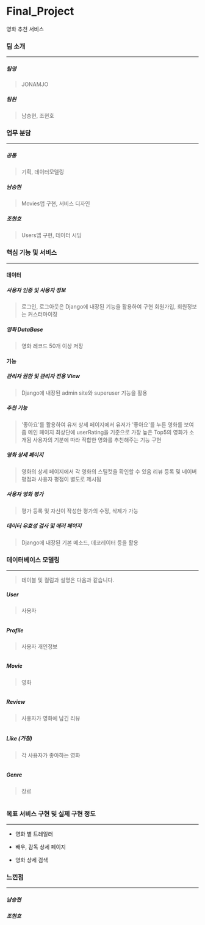 # Final_Project

영화 추천 서비스



### 팀 소개

------

##### 팀명

> JONAMJO

#####  팀원

> 남승현, 조현호



### 업무 분담

------

#####  공통
> 기획, 데이터모델링

#####  남승현
> Movies앱 구현, 서비스 디자인

#####  조현호
> Users앱 구현, 데이터 시딩



### 핵심 기능 및 서비스

------

#### 데이터

#####  사용자 인증 및 사용자 정보

> 로그인, 로그아웃은 Django에 내장된 기능을 활용하여 구현
> 회원가입, 회원정보는 커스터마이징

#####  영화 DataBase
> 영화 레코드 50개 이상 저장



#### 기능

#####  관리자 권한 및 관리자 전용 View
> Django에 내장된 admin site와 superuser 기능을 활용

#####  추천 기능

> '좋아요'를 활용하여 유저 상세 페이지에서 유저가 '좋아요'를 누른 영화를 보여줌
> 메인 페이지 최상단에 userRating을 기준으로 가장 높은 Top5의 영화가 소개됨
> 사용자의 기분에 따라 적합한 영화를 추천해주는 기능 구현

#####  영화 상세 페이지

> 영화의 상세 페이지에서 각 영화의 스틸컷을 확인할 수 있음
> 리뷰 등록 및 네이버 평점과 사용자 평점이 별도로 제시됨

#####  사용자 영화 평가
> 평가 등록 및 자신이 작성한 평가의 수정, 삭제가 가능

#####  데이터 유효성 검사 및 에러 페이지
> Django에 내장된 기본 메소드, 데코레이터 등을 활용





### 데이터베이스 모델링

------

> 테이블 및 컬럼과 설명은 다음과 같습니다.



##### User

> 사용자

```

```

##### Profile

> 사용자 개인정보

```

```

##### Movie

> 영화

```

```

##### Review

> 사용자가 영화에 남긴 리뷰

```

```

##### Like (가칭)

> 각 사용자가 좋아하는 영화

```

```

##### Genre

> 장르

```

```





### 목표 서비스 구현 및 실제 구현 정도

------

> 

* 영화 별 트레일러

* 배우, 감독 상세 페이지

* 영화 상세 검색



### 느낀점

------

#####  남승현

> 

#####  조현호

> 







